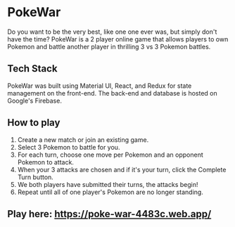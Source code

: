 # PokeWar

Do you want to be the very best, like one one ever was, but simply don't have the time?
PokeWar is a 2 player online game that allows players to own Pokemon and battle another player in thrilling 3 vs 3 Pokemon battles.

## Tech Stack

PokeWar was built using Material UI, React, and Redux for state management on the front-end. The back-end and database is hosted on Google's Firebase.

## How to play

1. Create a new match or join an existing game.
2. Select 3 Pokemon to battle for you.
3. For each turn, choose one move per Pokemon and an opponent Pokemon to attack.
4. When your 3 attacks are chosen and if it's your turn, click the Complete Turn button.
5. We both players have submitted their turns, the attacks begin!
6. Repeat until all of one player's Pokemon are no longer standing.

## Play here: https://poke-war-4483c.web.app/
